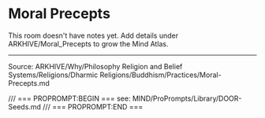 # Moral Precepts

This room doesn't have notes yet. Add details under ARKHIVE/Moral_Precepts to grow the Mind Atlas.

---
Source: ARKHIVE/Why/Philosophy Religion and Belief Systems/Religions/Dharmic Religions/Buddhism/Practices/Moral-Precepts.md

/// === PROPROMPT:BEGIN ===
see: MIND/ProPrompts/Library/DOOR-Seeds.md
/// === PROPROMPT:END ===
